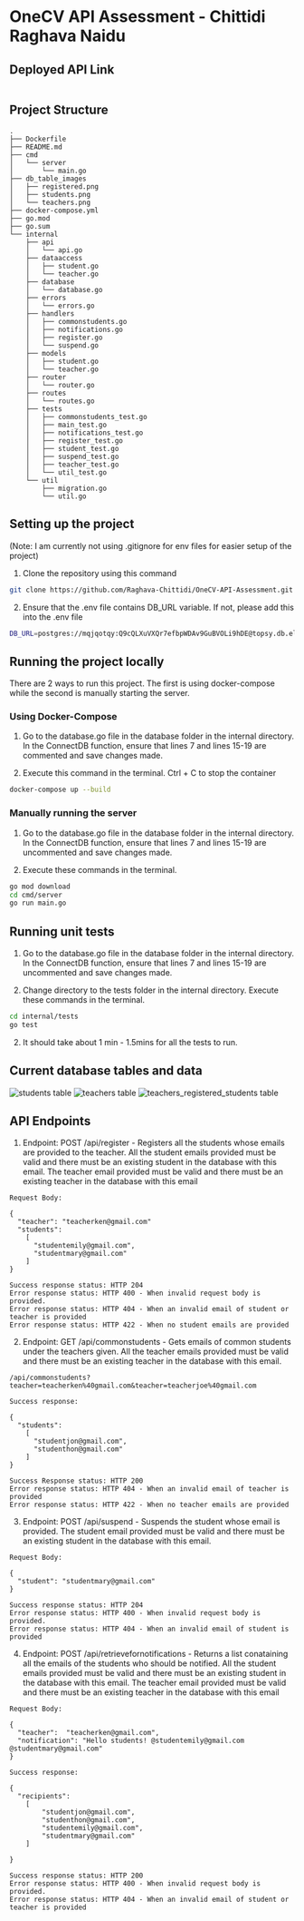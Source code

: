 # OneCV API Assessment - Chittidi Raghava Naidu

## Deployed API Link

```bash

```

## Project Structure

```
.
├── Dockerfile
├── README.md
├── cmd
│   └── server
│       └── main.go
├── db_table_images
│   ├── registered.png
│   ├── students.png
│   └── teachers.png
├── docker-compose.yml
├── go.mod
├── go.sum
└── internal
    ├── api
    │   └── api.go
    ├── dataaccess
    │   ├── student.go
    │   └── teacher.go
    ├── database
    │   └── database.go
    ├── errors
    │   └── errors.go
    ├── handlers
    │   ├── commonstudents.go
    │   ├── notifications.go
    │   ├── register.go
    │   └── suspend.go
    ├── models
    │   ├── student.go
    │   └── teacher.go
    ├── router
    │   └── router.go
    ├── routes
    │   └── routes.go
    ├── tests
    │   ├── commonstudents_test.go
    │   ├── main_test.go
    │   ├── notifications_test.go
    │   ├── register_test.go
    │   ├── student_test.go
    │   ├── suspend_test.go
    │   ├── teacher_test.go
    │   └── util_test.go
    └── util
        ├── migration.go
        └── util.go
```

## Setting up the project

(Note: I am currently not using .gitignore for env files for easier setup of the project)

1. Clone the repository using this command

```bash
git clone https://github.com/Raghava-Chittidi/OneCV-API-Assessment.git
```

2. Ensure that the .env file contains DB_URL variable. If not, please add this into the .env file

```bash
DB_URL=postgres://mqjqotqy:Q9cQLXuVXQr7efbpWDAv9GuBVOLi9hDE@topsy.db.elephantsql.com/mqjqotqy
```

## Running the project locally

There are 2 ways to run this project. The first is using docker-compose while the second is manually starting the server.

### Using Docker-Compose

1. Go to the database.go file in the database folder in the internal directory. In the ConnectDB function, ensure that lines 7 and lines 15-19 are commented and save changes made.

2. Execute this command in the terminal. Ctrl + C to stop the container

```bash
docker-compose up --build
```

### Manually running the server

1. Go to the database.go file in the database folder in the internal directory. In the ConnectDB function, ensure that lines 7 and lines 15-19 are uncommented and save changes made.

2. Execute these commands in the terminal.

```bash
go mod download
cd cmd/server
go run main.go
```

## Running unit tests

1. Go to the database.go file in the database folder in the internal directory. In the ConnectDB function, ensure that lines 7 and lines 15-19 are uncommented and save changes made.

2. Change directory to the tests folder in the internal directory. Execute these commands in the terminal.

```bash
cd internal/tests
go test
```

2. It should take about 1 min - 1.5mins for all the tests to run.

## Current database tables and data

![students table](./db_table_images/students.png)
![teachers table](./db_table_images/teachers.png)
![teachers_registered_students table](./db_table_images/registered.png)

## API Endpoints

1. Endpoint: POST /api/register - Registers all the students whose emails are provided to the teacher. All the student emails provided must be valid and there must be an existing student in the database with this email. The teacher email provided must be valid and there must be an existing teacher in the database with this email

```
Request Body:

{
  "teacher": "teacherken@gmail.com"
  "students":
    [
      "studentemily@gmail.com",
      "studentmary@gmail.com"
    ]
}

Success response status: HTTP 204
Error response status: HTTP 400 - When invalid request body is provided.
Error response status: HTTP 404 - When an invalid email of student or teacher is provided
Error response status: HTTP 422 - When no student emails are provided

```

2. Endpoint: GET /api/commonstudents - Gets emails of common students under the teachers given. All the teacher emails provided must be valid and there must be an existing teacher in the database with this email.

```
/api/commonstudents?teacher=teacherken%40gmail.com&teacher=teacherjoe%40gmail.com

Success response:

{
  "students":
    [
      "studentjon@gmail.com",
      "studenthon@gmail.com"
    ]
}

Success Response status: HTTP 200
Error response status: HTTP 404 - When an invalid email of teacher is provided
Error response status: HTTP 422 - When no teacher emails are provided

```

3. Endpoint: POST /api/suspend - Suspends the student whose email is provided. The student email provided must be valid and there must be an existing student in the database with this email.

```
Request Body:

{
  "student": "studentmary@gmail.com"
}

Success response status: HTTP 204
Error response status: HTTP 400 - When invalid request body is provided.
Error response status: HTTP 404 - When an invalid email of student is provided

```

4. Endpoint: POST /api/retrievefornotifications - Returns a list conataining all the emails of the students who should be notified. All the student emails provided must be valid and there must be an existing student in the database with this email. The teacher email provided must be valid and there must be an existing teacher in the database with this email

```
Request Body:

{
  "teacher":  "teacherken@gmail.com",
  "notification": "Hello students! @studentemily@gmail.com @studentmary@gmail.com"
}

Success response:

{
  "recipients":
    [
        "studentjon@gmail.com",
        "studenthon@gmail.com",
        "studentemily@gmail.com",
        "studentmary@gmail.com"
    ]

}

Success response status: HTTP 200
Error response status: HTTP 400 - When invalid request body is provided.
Error response status: HTTP 404 - When an invalid email of student or teacher is provided

```
